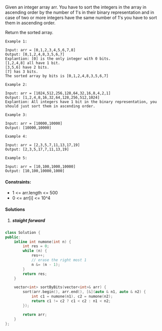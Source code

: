 Given an integer array arr. You have to sort the integers in the array in ascending order by the number of 1's in their binary representation and in case of two or more integers have the same number of 1's you have to sort them in ascending order.

Return the sorted array.

 

```
Example 1:

Input: arr = [0,1,2,3,4,5,6,7,8]
Output: [0,1,2,4,8,3,5,6,7]
Explantion: [0] is the only integer with 0 bits.
[1,2,4,8] all have 1 bit.
[3,5,6] have 2 bits.
[7] has 3 bits.
The sorted array by bits is [0,1,2,4,8,3,5,6,7]

Example 2:

Input: arr = [1024,512,256,128,64,32,16,8,4,2,1]
Output: [1,2,4,8,16,32,64,128,256,512,1024]
Explantion: All integers have 1 bit in the binary representation, you should just sort them in ascending order.

Example 3:

Input: arr = [10000,10000]
Output: [10000,10000]

Example 4:

Input: arr = [2,3,5,7,11,13,17,19]
Output: [2,3,5,17,7,11,13,19]

Example 5:

Input: arr = [10,100,1000,10000]
Output: [10,100,10000,1000]
```

 

#### Constraints:

-    1 <= arr.length <= 500
-    0 <= arr[i] <= 10^4

#### Solutions


1. ##### staight forward

```c++
class Solution {
public:
    inline int numone(int n) {
        int res = 0;
        while (n) {
            res++;
            // erase the right most 1
            n &= (n - 1);
        }
        return res;
    }

    vector<int> sortByBits(vector<int>& arr) {
        sort(arr.begin(), arr.end(), [&](auto & n1, auto & n2) {
            int c1 = numone(n1), c2 = numone(n2);
            return c1 != c2 ? c1 < c2 : n1 < n2;
        });

        return arr;
    }
};
```